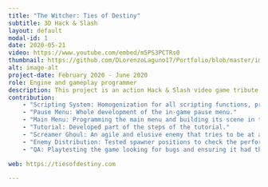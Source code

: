 ```yaml
---
title: "The Witcher: Ties of Destiny"
subtitle: 3D Hack & Slash
layout: default
modal-id: 1
date: 2020-05-21
video: https://www.youtube.com/embed/m5PS3PCTRs0
thumbnail: https://github.com/DLorenzoLaguno17/Portfolio/blob/master/img/portfolio/Witcher.gif?raw=true
alt: image-alt
project-date: February 2020 - June 2020 
role: Engine and gameplay programmer
description: This project is an action Hack & Slash video game tribute to The Witcher series, result of a team of 30 people, a whole class of students in third course. It is a cooperative game for two players, which will have to play as Geralt or Jaskier, each one with their different abilities and combat style, and overcome waves of different types of enemies to manage to get their way to the victory. To create it we developed our own game engine, Broken Engine, using C++ and a group of open third-party libraries, such as OpenGL, PhysX or Recast, and using Lua as our scripting language.
contribution:
    - "Scripting System: Homogenization for all scripting functions, programmed several of those functions myself. Script initialization, save and load of scripts and variable editing from the engine inspector."
    - "Pause Menu: Whole development of the in-game pause menu."
    - "Main Menu: Programming the main menu and building its scene in the engine."
    - "Tutorial: Developed part of the steps of the tutorial."
    - "Screamer Ghoul: An agile and elusive enemy that tries to be at a certain distance from the players from where it can annoy them and constantly summon lesser monsters."
    - "Enemy Distribution: Tested spawner positions to check the performance and balancing the waves of enemies."
    - "QA: Playtesting the game looking for bugs and ensuring it had the desired difficulty."

web: https://tiesofdestiny.com

---
```

